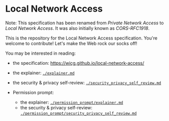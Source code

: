 
# Local Network Access

Note: This specification has been renamed from *Private Network Access* to
*Local Network Access*. It was also initially known as *CORS-RFC1918*.

This is the repository for the Local Network Access specification. You're
welcome to contribute! Let's make the Web rock our socks off!

You may be interested in reading:

 - the specification: https://wicg.github.io/local-network-access/
 - the explainer:
   [`./explainer.md`](https://github.com/WICG/local-network-access/blob/master/explainer.md)
 - the security & privacy self-review:
   [`./security_privacy_self_review.md`](https://github.com/WICG/local-network-access/blob/master/security_privacy_self_review.md)

 - Permission prompt:
   - the explainer:
   [`./permission_prompt/explainer.md`](https://github.com/WICG/local-network-access/blob/master/permission_prompt/explainer.md)
   - the security & privacy self-review:
   [`./permission_prompt/security_privacy_self_review.md`](https://github.com/WICG/local-network-access/blob/master/permission_prompt/security_privacy_self_review.md)

